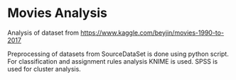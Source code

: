 # Movies Analysis
Analysis of dataset from https://www.kaggle.com/beyjin/movies-1990-to-2017

Preprocessing of datasets from SourceDataSet is done using python script. 
For classification and assignment rules analysis KNIME is used. SPSS is used for cluster analysis.
